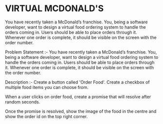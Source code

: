 # VIRTUAL MCDONALD'S
 You have recently taken a McDonald’s franchise. You, being a software developer, want to design a virtual food ordering system to handle the orders coming in. Users should be able to place orders through it. Whenever one order is complete, it should be visible on the screen with the order number.

Problem Statement :-
You have recently taken a McDonald’s franchise. You, being a software developer, want to design a virtual food ordering system to handle the orders coming in. Users should be able to place orders through it. Whenever one order is complete, it should be visible on the screen with the order number.

Description :-
Create a button called 'Order Food'. Create a checkbox of multiple food items you can choose from.

When a user clicks on order food, create a promise that will resolve after random seconds.

Once the promise is resolved, show the image of the food in the centre and show the order id on the top right corner.